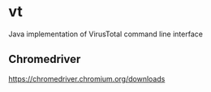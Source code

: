 # vt
 Java implementation of VirusTotal command line interface

## Chromedriver
https://chromedriver.chromium.org/downloads